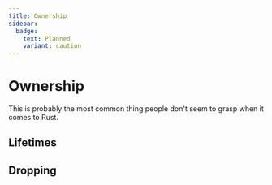 ```yaml
---
title: Ownership
sidebar:
  badge:
    text: Planned
    variant: caution
---
```


# Ownership

This is probably the most common thing people don't seem to grasp when it comes to Rust.

## Lifetimes

## Dropping
